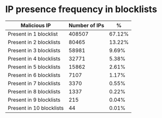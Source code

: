 # IP presence frequency in blocklists
| Malicious IP | Number of IPs | % |
|----|----|----|
| Present in 1 blocklist | 408507 | 67.12% |
| Present in 2 blocklists | 80465 | 13.22% |
| Present in 3 blocklists | 58981 | 9.69% |
| Present in 4 blocklists | 32771 | 5.38% |
| Present in 5 blocklists | 15862 | 2.61% |
| Present in 6 blocklists | 7107 | 1.17% |
| Present in 7 blocklists | 3370 | 0.55% |
| Present in 8 blocklists | 1337 | 0.22% |
| Present in 9 blocklists | 215 | 0.04% |
| Present in 10 blocklists | 44 | 0.01% |
